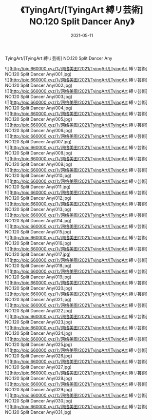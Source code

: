 ﻿---
layout: post
title:  《TyingArt/[TyingArt 縛リ芸術] NO.120 Split Dancer Any》
date:   2021-05-11
img: http://pic.660000.xyz/1:/网络美图/2021/TyingArt/[TyingArt 縛リ芸術] NO.120 Split Dancer Any/000.jpg
categories: [美女, 清纯, 唯美]
---

TyingArt/[TyingArt 縛リ芸術] NO.120 Split Dancer Any

 ![](http://pic.660000.xyz/1:/网络美图/2021/TyingArt/[TyingArt 縛リ芸術] NO.120 Split Dancer Any/001.jpg) <br>![](http://pic.660000.xyz/1:/网络美图/2021/TyingArt/[TyingArt 縛リ芸術] NO.120 Split Dancer Any/002.jpg) <br>![](http://pic.660000.xyz/1:/网络美图/2021/TyingArt/[TyingArt 縛リ芸術] NO.120 Split Dancer Any/003.jpg) <br>![](http://pic.660000.xyz/1:/网络美图/2021/TyingArt/[TyingArt 縛リ芸術] NO.120 Split Dancer Any/004.jpg) <br>![](http://pic.660000.xyz/1:/网络美图/2021/TyingArt/[TyingArt 縛リ芸術] NO.120 Split Dancer Any/005.jpg) <br>![](http://pic.660000.xyz/1:/网络美图/2021/TyingArt/[TyingArt 縛リ芸術] NO.120 Split Dancer Any/006.jpg) <br>![](http://pic.660000.xyz/1:/网络美图/2021/TyingArt/[TyingArt 縛リ芸術] NO.120 Split Dancer Any/007.jpg) <br>![](http://pic.660000.xyz/1:/网络美图/2021/TyingArt/[TyingArt 縛リ芸術] NO.120 Split Dancer Any/008.jpg) <br>![](http://pic.660000.xyz/1:/网络美图/2021/TyingArt/[TyingArt 縛リ芸術] NO.120 Split Dancer Any/009.jpg) <br>![](http://pic.660000.xyz/1:/网络美图/2021/TyingArt/[TyingArt 縛リ芸術] NO.120 Split Dancer Any/010.jpg) <br>![](http://pic.660000.xyz/1:/网络美图/2021/TyingArt/[TyingArt 縛リ芸術] NO.120 Split Dancer Any/011.jpg) <br>![](http://pic.660000.xyz/1:/网络美图/2021/TyingArt/[TyingArt 縛リ芸術] NO.120 Split Dancer Any/012.jpg) <br>![](http://pic.660000.xyz/1:/网络美图/2021/TyingArt/[TyingArt 縛リ芸術] NO.120 Split Dancer Any/013.jpg) <br>![](http://pic.660000.xyz/1:/网络美图/2021/TyingArt/[TyingArt 縛リ芸術] NO.120 Split Dancer Any/014.jpg) <br>![](http://pic.660000.xyz/1:/网络美图/2021/TyingArt/[TyingArt 縛リ芸術] NO.120 Split Dancer Any/015.jpg) <br>![](http://pic.660000.xyz/1:/网络美图/2021/TyingArt/[TyingArt 縛リ芸術] NO.120 Split Dancer Any/016.jpg) <br>![](http://pic.660000.xyz/1:/网络美图/2021/TyingArt/[TyingArt 縛リ芸術] NO.120 Split Dancer Any/017.jpg) <br>![](http://pic.660000.xyz/1:/网络美图/2021/TyingArt/[TyingArt 縛リ芸術] NO.120 Split Dancer Any/018.jpg) <br>![](http://pic.660000.xyz/1:/网络美图/2021/TyingArt/[TyingArt 縛リ芸術] NO.120 Split Dancer Any/019.jpg) <br>![](http://pic.660000.xyz/1:/网络美图/2021/TyingArt/[TyingArt 縛リ芸術] NO.120 Split Dancer Any/020.jpg) <br>![](http://pic.660000.xyz/1:/网络美图/2021/TyingArt/[TyingArt 縛リ芸術] NO.120 Split Dancer Any/021.jpg) <br>![](http://pic.660000.xyz/1:/网络美图/2021/TyingArt/[TyingArt 縛リ芸術] NO.120 Split Dancer Any/022.jpg) <br>![](http://pic.660000.xyz/1:/网络美图/2021/TyingArt/[TyingArt 縛リ芸術] NO.120 Split Dancer Any/023.jpg) <br>![](http://pic.660000.xyz/1:/网络美图/2021/TyingArt/[TyingArt 縛リ芸術] NO.120 Split Dancer Any/024.jpg) <br>![](http://pic.660000.xyz/1:/网络美图/2021/TyingArt/[TyingArt 縛リ芸術] NO.120 Split Dancer Any/025.jpg) <br>![](http://pic.660000.xyz/1:/网络美图/2021/TyingArt/[TyingArt 縛リ芸術] NO.120 Split Dancer Any/026.jpg) <br>![](http://pic.660000.xyz/1:/网络美图/2021/TyingArt/[TyingArt 縛リ芸術] NO.120 Split Dancer Any/027.jpg) <br>![](http://pic.660000.xyz/1:/网络美图/2021/TyingArt/[TyingArt 縛リ芸術] NO.120 Split Dancer Any/028.jpg) <br>![](http://pic.660000.xyz/1:/网络美图/2021/TyingArt/[TyingArt 縛リ芸術] NO.120 Split Dancer Any/029.jpg) <br>![](http://pic.660000.xyz/1:/网络美图/2021/TyingArt/[TyingArt 縛リ芸術] NO.120 Split Dancer Any/030.jpg) <br>![](http://pic.660000.xyz/1:/网络美图/2021/TyingArt/[TyingArt 縛リ芸術] NO.120 Split Dancer Any/031.jpg) <br>